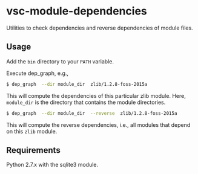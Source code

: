 # vsc-module-dependencies

Utilities to check dependencies and reverse dependencies of module files.

Usage
-----
Add the `bin` directory to your `PATH` variable.

Execute dep_graph, e.g.,
```bash
$ dep_graph  --dir module_dir  zlib/1.2.8-foss-2015a  
```
This will compute the dependencies of this particular zlib module.  Here, `module_dir` is
the directory that contains the module directories.

```bash
$ dep_graph  --dir module_dir  --reverse  zlib/1.2.8-foss-2015a
```
This will compute the reverse dependencies, i.e., all modules that depend on this `zlib` module.

Requirements
------------
Python 2.7.x with the sqlite3 module.
